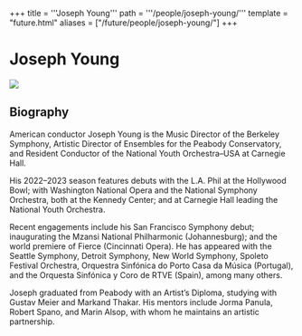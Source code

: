 +++
title = '''Joseph Young'''
path = '''/people/joseph-young/'''
template = "future.html"
aliases = ["/future/people/joseph-young/"]
+++

<h1>Joseph Young</h1>

<img class="speaker-photo" src="https://custom.cvent.com/C3A4539B19F74ABCB6FCE437F6BC0A74/files/event/910aaf2914d44586a56fbd0b3b2c31c0/3443782b108747eab8c989f9e3fc895f.jpeg">
<h2>Biography</h2>
<p>American conductor Joseph Young is the Music Director of the Berkeley Symphony, Artistic Director of Ensembles for the Peabody Conservatory, and Resident Conductor of the National Youth Orchestra–USA at Carnegie Hall.

His 2022–2023 season features debuts with the L.A. Phil at the Hollywood Bowl; with Washington
National Opera and the National Symphony Orchestra, both at the Kennedy Center; and at Carnegie Hall leading the National Youth Orchestra.

Recent engagements include his San Francisco Symphony debut; inaugurating the Mzansi National Philharmonic (Johannesburg); and the world premiere of Fierce (Cincinnati Opera). He has appeared with the Seattle Symphony, Detroit Symphony, New World Symphony, Spoleto Festival Orchestra, Orquestra Sinfónica do Porto Casa da Música (Portugal), and the Orquesta Sinfónica y Coro de RTVE (Spain), among many others.

Joseph graduated from Peabody with an Artist’s Diploma, studying with Gustav Meier and Markand Thakar. His mentors include Jorma Panula, Robert Spano, and Marin Alsop, with whom he maintains an artistic partnership.</p>

